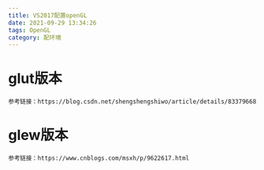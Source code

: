 ```yaml
---
title: VS2017配置openGL
date: 2021-09-29 13:34:26
tags: OpenGL
category: 配环境
---
```

# glut版本
```
参考链接：https://blog.csdn.net/shengshengshiwo/article/details/83379668
```
# glew版本
```
参考链接：https://www.cnblogs.com/msxh/p/9622617.html
```